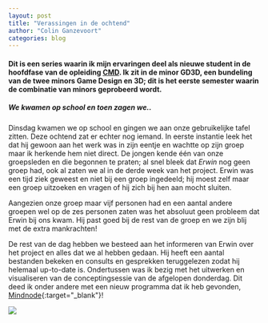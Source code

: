 ```yaml
---
layout: post
title: "Verassingen in de ochtend"
author: "Colin Ganzevoort"
categories: blog
---
```


#### Dit is een series waarin ik mijn ervaringen deel als nieuwe student in de hoofdfase van de opleiding [CMD](https://nhl.nl/opleiding/voltijd/communication-multimedia-design). Ik zit in de minor GD3D, een bundeling van de twee minors Game Design en 3D; dit is het eerste semester waarin de combinatie van minors geprobeerd wordt.

##### We kwamen op school en toen zagen we..

Dinsdag kwamen we op school en gingen we aan onze gebruikelijke tafel zitten. Deze ochtend zat er echter nog iemand. In eerste instantie leek het dat hij gewoon aan het werk was in zijn eentje en wachtte op zijn groep maar ik herkende hem niet direct. De jongen kende één van onze groepsleden en die begonnen te praten; al snel bleek dat _Erwin_ nog geen groep had, ook al zaten we al in de derde week van het project. Erwin was een tijd ziek geweest en niet bij een groep ingedeeld; hij moest zelf maar een groep uitzoeken en vragen of hij zich bij hen aan mocht sluiten.

Aangezien onze groep maar vijf personen had en een aantal andere groepen wel op de zes personen zaten was het absoluut geen probleem dat Erwin bij ons kwam. Hij past goed bij de rest van de groep en we zijn blij met de extra mankrachten!

De rest van de dag hebben we besteed aan het informeren van Erwin over het project en alles dat we al hebben gedaan. Hij heeft een aantal bestanden bekeken en consults en gesprekken teruggelezen zodat hij helemaal up-to-date is. Ondertussen was ik bezig met het uitwerken en visualiseren van de conceptingsessie van de afgelopen donderdag. Dit deed ik onder andere met een nieuw programma dat ik heb gevonden, [Mindnode](https://mindnode.com){:target="_blank"}!

![](https://cdn-images-1.medium.com/max/1600/1*lup-YX526PzGCjAyIpXX4w.jpeg)